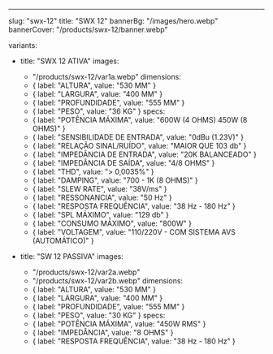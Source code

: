 ---
slug: "swx-12"
title: "SWX 12"
bannerBg: "/images/hero.webp"
bannerCover: "/products/swx-12/banner.webp"

variants:
  - title: "SWX 12 ATIVA"
    images:
      - "/products/swx-12/var1a.webp"
    dimensions:
      - { label: "ALTURA", value: "530 MM" }
      - { label: "LARGURA", value: "400 MM" }
      - { label: "PROFUNDIDADE", value: "555 MM" }
      - { label: "PESO", value: "36 KG" }
    specs:
      - { label: "POTÊNCIA MÁXIMA", value: "600W (4 OHMS) 450W (8 OHMS)" }
      - { label: "SENSIBILIDADE DE ENTRADA", value: "0dBu (1.23V)" }
      - { label: "RELAÇÃO SINAL/RUÍDO", value: "MAIOR QUE 103 db" }
      - { label: "IMPEDÂNCIA DE ENTRADA", value: "20K BALANCEADO" }
      - { label: "IMPEDÂNCIA DE SAÍDA", value: "4/8 OHMS" }
      - { label: "THD", value: "> 0,0035%" }
      - { label: "DAMPING", value: "700 - 1K (8 OHMS)" }
      - { label: "SLEW RATE", value: "38V/ms" }
      - { label: "RESSONANCIA", value: "50 Hz" }
      - { label: "RESPOSTA FREQUÊNCIA", value: "38 Hz - 180 Hz" }
      - { label: "SPL MÁXIMO", value: "129 db" }
      - { label: "CONSUMO MÁXIMO", value: "800W" }
      - { label: "VOLTAGEM", value: "110/220V - COM SISTEMA AVS (AUTOMÁTICO)" }

  - title: "SW 12 PASSIVA"
    images:
      - "/products/swx-12/var2a.webp"
      - "/products/swx-12/var2b.webp"
    dimensions:
      - { label: "ALTURA", value: "530 MM" }
      - { label: "LARGURA", value: "400 MM" }
      - { label: "PROFUNDIDADE", value: "555 MM" }
      - { label: "PESO", value: "30 KG" }
    specs:
      - { label: "POTÊNCIA MÁXIMA", value: "450W RMS" }
      - { label: "IMPEDÂNCIA", value: "8 OHMS" }
      - { label: "RESPOSTA FREQUÊNCIA", value: "38 Hz - 180 Hz" } 